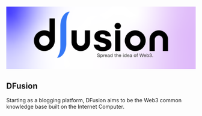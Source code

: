 ![](./logo.png)



## DFusion

Starting as a blogging platform, DFusion aims to be the Web3 common knowledge base built on the Internet Computer.

